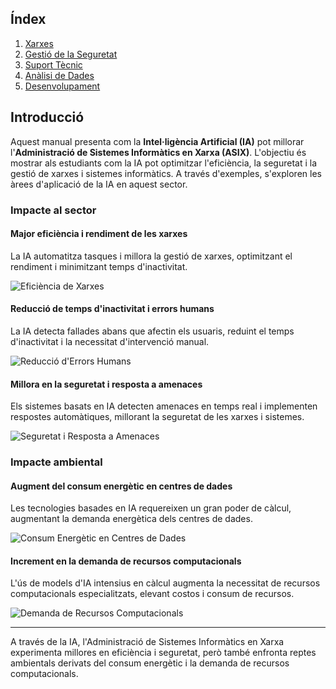 ## Índex

1. [Xarxes](https://github.com/JiajunYe-ITB2425/manual-IA-ASIX/blob/jiajun/xarxes.md)
2. [Gestió de la Seguretat](#gestió-de-la-seguretat)
3. [Suport Tècnic](#suport-tècnic)
4. [Anàlisi de Dades](https://github.com/JiajunYe-ITB2425/manual-IA-ASIX/blob/steven/analisis.md)
5. [Desenvolupament](https://github.com/JiajunYe-ITB2425/manual-IA-ASIX/blob/alberto/desenvolupament.md)

## Introducció

Aquest manual presenta com la **Intel·ligència Artificial (IA)** pot millorar l'**Administració de Sistemes Informàtics en Xarxa (ASIX)**. L'objectiu és mostrar als estudiants com la IA pot optimitzar l'eficiència, la seguretat i la gestió de xarxes i sistemes informàtics. A través d'exemples, s'exploren les àrees d'aplicació de la IA en aquest sector.

### Impacte al sector

#### **Major eficiència i rendiment de les xarxes**

La IA automatitza tasques i millora la gestió de xarxes, optimitzant el rendiment i minimitzant temps d'inactivitat.

![Eficiència de Xarxes](https://cdn.prod.website-files.com/608fe4335740ea3362292486/63f5e649e4a9409b936fb6c2_enrutamientoDatos.jpg)

#### **Reducció de temps d'inactivitat i errors humans**

La IA detecta fallades abans que afectin els usuaris, reduint el temps d'inactivitat i la necessitat d'intervenció manual.

![Reducció d'Errors Humans](https://industrialmindset.com/wp-content/uploads/2024/10/por-que-ocurren-los-errores-humanos-y-como-reducir-su-frecuencia.jpg)

#### **Millora en la seguretat i resposta a amenaces**

Els sistemes basats en IA detecten amenaces en temps real i implementen respostes automàtiques, millorant la seguretat de les xarxes i sistemes.

![Seguretat i Resposta a Amenaces](https://www.prosegur.es/dam/jcr:72deee6d-a8f9-4d96-8aee-84c61e667365/Qu%C3%A9%20valor%20aporta%20la%20seguridad%20a%20tu%20empresa.webp)

### Impacte ambiental

#### **Augment del consum energètic en centres de dades**

Les tecnologies basades en IA requereixen un gran poder de càlcul, augmentant la demanda energètica dels centres de dades.

![Consum Energètic en Centres de Dades](https://abdc.es/wp-content/uploads/2024/06/impacto-ambiental-acumulativo-e1717758757616.jpg)

#### **Increment en la demanda de recursos computacionals**

L'ús de models d'IA intensius en càlcul augmenta la necessitat de recursos computacionals especialitzats, elevant costos i consum de recursos.

![Demanda de Recursos Computacionals](https://encrypted-tbn0.gstatic.com/images?q=tbn:ANd9GcSOtEfci3Rrd8qYN6eN9JvRMNJoGgEC1ofZKQ&s)

---

A través de la IA, l'Administració de Sistemes Informàtics en Xarxa experimenta millores en eficiència i seguretat, però també enfronta reptes ambientals derivats del consum energètic i la demanda de recursos computacionals.
